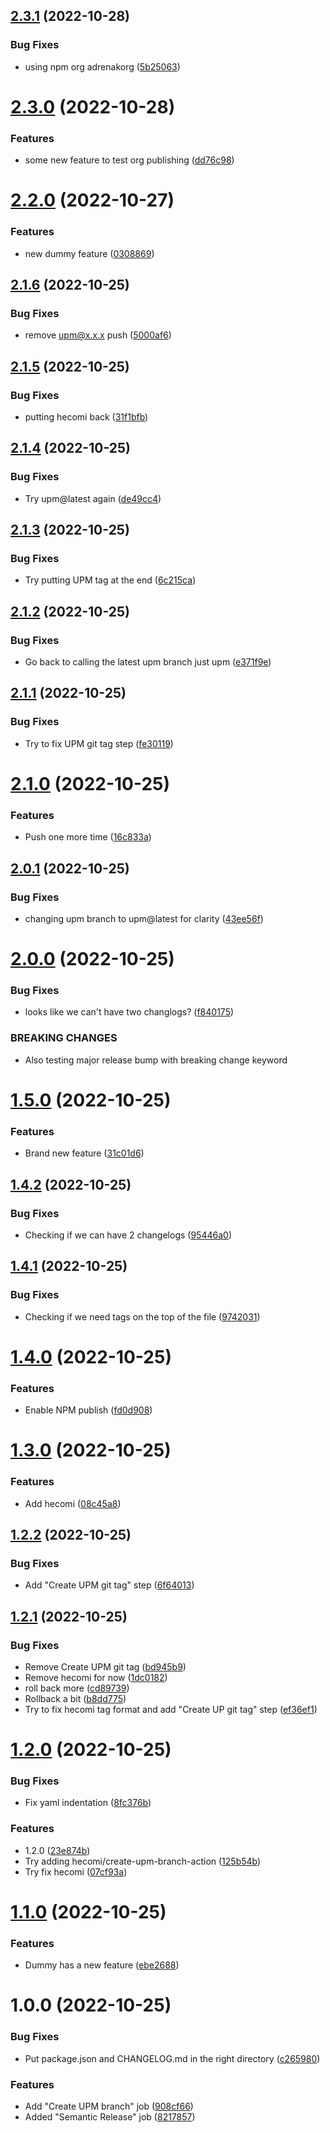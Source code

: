 ## [2.3.1](https://github.com/adrenak/upmtest/compare/v2.3.0...v2.3.1) (2022-10-28)


### Bug Fixes

* using npm org adrenakorg ([5b25063](https://github.com/adrenak/upmtest/commit/5b250639895f57dd34291f34c0dd16c9abe65436))

# [2.3.0](https://github.com/adrenak/upmtest/compare/v2.2.0...v2.3.0) (2022-10-28)


### Features

* some new feature to test org publishing ([dd76c98](https://github.com/adrenak/upmtest/commit/dd76c98848e71ff7cf9a5930a51d4e86f1dc8581))

# [2.2.0](https://github.com/adrenak/upmtest/compare/v2.1.6...v2.2.0) (2022-10-27)


### Features

* new dummy feature ([0308869](https://github.com/adrenak/upmtest/commit/03088699fb1842d06b4bce43c01afa7cc6208742))

## [2.1.6](https://github.com/adrenak/upmtest/compare/v2.1.5...v2.1.6) (2022-10-25)


### Bug Fixes

* remove upm@x.x.x push ([5000af6](https://github.com/adrenak/upmtest/commit/5000af69064103be5249eac3e48be736c935b7d0))

## [2.1.5](https://github.com/adrenak/upmtest/compare/v2.1.4...v2.1.5) (2022-10-25)


### Bug Fixes

* putting hecomi back ([31f1bfb](https://github.com/adrenak/upmtest/commit/31f1bfb41ff3f77c781e2117ac5941206df5e054))

## [2.1.4](https://github.com/adrenak/upmtest/compare/v2.1.3...v2.1.4) (2022-10-25)


### Bug Fixes

* Try upm@latest again ([de49cc4](https://github.com/adrenak/upmtest/commit/de49cc4747db5269e41b17da117dc8b6fac002e8))

## [2.1.3](https://github.com/adrenak/upmtest/compare/v2.1.2...v2.1.3) (2022-10-25)


### Bug Fixes

* Try putting UPM tag at the end ([6c215ca](https://github.com/adrenak/upmtest/commit/6c215ca4a24fa787277de5e365dea90d7a7e7c98))

## [2.1.2](https://github.com/adrenak/upmtest/compare/v2.1.1...v2.1.2) (2022-10-25)


### Bug Fixes

* Go back to calling the latest upm branch just upm ([e371f9e](https://github.com/adrenak/upmtest/commit/e371f9e80e78c729ad1704c289f7a17d0fbf64f4))

## [2.1.1](https://github.com/adrenak/upmtest/compare/v2.1.0...v2.1.1) (2022-10-25)


### Bug Fixes

* Try to fix UPM git tag step ([fe30119](https://github.com/adrenak/upmtest/commit/fe30119f511d8004c4ad7007f41ef16e3861ac2d))

# [2.1.0](https://github.com/adrenak/upmtest/compare/v2.0.1...v2.1.0) (2022-10-25)


### Features

* Push one more time ([16c833a](https://github.com/adrenak/upmtest/commit/16c833a691b79a4b7ea168783ee1714226e7bf90))

## [2.0.1](https://github.com/adrenak/upmtest/compare/v2.0.0...v2.0.1) (2022-10-25)


### Bug Fixes

* changing upm branch to upm@latest for clarity ([43ee56f](https://github.com/adrenak/upmtest/commit/43ee56f71c3d86750f15b731247b7db070b2dd85))

# [2.0.0](https://github.com/adrenak/upmtest/compare/v1.5.0...v2.0.0) (2022-10-25)


### Bug Fixes

* looks like we can't have two changlogs? ([f840175](https://github.com/adrenak/upmtest/commit/f840175b1ddad063f58a1a66b8d831495e1d190a))


### BREAKING CHANGES

* Also testing major release bump with breaking change keyword

# [1.5.0](https://github.com/adrenak/upmtest/compare/v1.4.2...v1.5.0) (2022-10-25)


### Features

* Brand new feature ([31c01d6](https://github.com/adrenak/upmtest/commit/31c01d63cd8e921e27025b17127663cafe62c161))

## [1.4.2](https://github.com/adrenak/upmtest/compare/v1.4.1...v1.4.2) (2022-10-25)


### Bug Fixes

* Checking if we can have 2 changelogs ([95446a0](https://github.com/adrenak/upmtest/commit/95446a0b92597a9a2d27a1011bd81582e6b47f5c))

## [1.4.1](https://github.com/adrenak/upmtest/compare/v1.4.0...v1.4.1) (2022-10-25)


### Bug Fixes

* Checking if we need tags on the top of the file ([9742031](https://github.com/adrenak/upmtest/commit/974203163cf50c61cec7965d951bc2f1d4040bf6))

# [1.4.0](https://github.com/adrenak/upmtest/compare/v1.3.0...v1.4.0) (2022-10-25)


### Features

* Enable NPM publish  ([fd0d908](https://github.com/adrenak/upmtest/commit/fd0d908e0c7887b4acdac3019eeb377dbd4d0849))

# [1.3.0](https://github.com/adrenak/upmtest/compare/v1.2.2...v1.3.0) (2022-10-25)


### Features

* Add hecomi ([08c45a8](https://github.com/adrenak/upmtest/commit/08c45a8108d43b64da988719a0131c149168869c))

## [1.2.2](https://github.com/adrenak/upmtest/compare/v1.2.1...v1.2.2) (2022-10-25)


### Bug Fixes

* Add "Create UPM git tag" step ([6f64013](https://github.com/adrenak/upmtest/commit/6f6401344a9640298924c06bf9d701a0adb86e37))

## [1.2.1](https://github.com/adrenak/upmtest/compare/v1.2.0...v1.2.1) (2022-10-25)


### Bug Fixes

* Remove Create UPM git tag ([bd945b9](https://github.com/adrenak/upmtest/commit/bd945b99bb3b58cf3a0fbe44d0307bb147804578))
* Remove hecomi for now ([1dc0182](https://github.com/adrenak/upmtest/commit/1dc01826be054dd9f39b84306bc3241ff350c6ce))
* roll back more ([cd89739](https://github.com/adrenak/upmtest/commit/cd897397b9338e6eedcc457b5cf5f13d4b86e7d1))
* Rollback a bit ([b8dd775](https://github.com/adrenak/upmtest/commit/b8dd775a0e50d034800c8af8fb740dcfa36e1d5c))
* Try to fix hecomi tag format and add "Create UP git tag" step ([ef36ef1](https://github.com/adrenak/upmtest/commit/ef36ef11edeb0cb6907bc1d57e05d572acdac12f))

# [1.2.0](https://github.com/adrenak/upmtest/compare/v1.1.0...v1.2.0) (2022-10-25)


### Bug Fixes

* Fix yaml indentation ([8fc376b](https://github.com/adrenak/upmtest/commit/8fc376b387bb26c7faf07b6f94d43c091530dfcf))


### Features

* 1.2.0 ([23e874b](https://github.com/adrenak/upmtest/commit/23e874b331ff60b864f7b98571ccddb5085f26ce))
* Try adding hecomi/create-upm-branch-action ([125b54b](https://github.com/adrenak/upmtest/commit/125b54bbb791fbad37274f629a40b6e4570a3227))
* Try fix hecomi ([07cf93a](https://github.com/adrenak/upmtest/commit/07cf93ae51e435da2818bcfd7d9272e3fe0ed862))

# [1.1.0](https://github.com/adrenak/upmtest/compare/v1.0.0...v1.1.0) (2022-10-25)


### Features

* Dummy has a new feature ([ebe2688](https://github.com/adrenak/upmtest/commit/ebe26882eae726880cc9e64d6270580ca10f61e3))

# 1.0.0 (2022-10-25)


### Bug Fixes

* Put package.json and CHANGELOG.md in the right directory ([c265980](https://github.com/adrenak/upmtest/commit/c2659802ce74f31dfe6bed94cb4fcc14fe237a1d))


### Features

* Add "Create UPM branch" job ([908cf66](https://github.com/adrenak/upmtest/commit/908cf66d6e2878dc240c821efab459f968f957f2))
* Added "Semantic Release" job ([8217857](https://github.com/adrenak/upmtest/commit/8217857d341ff14bac1cd84f90aaa0156c9aeff3))
